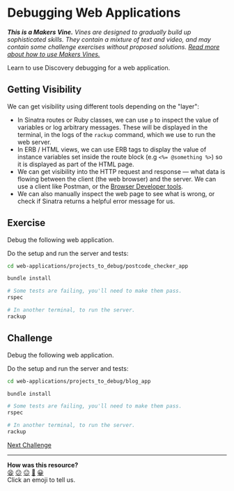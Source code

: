 # Debugging Web Applications

_**This is a Makers Vine.** Vines are designed to gradually build up sophisticated skills. They contain a mixture of text and video, and may contain some challenge exercises without proposed solutions. [Read more about how to use Makers
Vines.](https://github.com/makersacademy/course/blob/main/labels/vines.md)_

Learn to use Discovery debugging for a web application.

## Getting Visibility

We can get visibility using different tools depending on the "layer":
  * In Sinatra routes or Ruby classes, we can use `p` to inspect the value of variables or log arbitrary messages. These will be displayed in the terminal, in the logs of the `rackup` command, which we use to run the web server.
  * In ERB / HTML views, we can use ERB tags to display the value of instance variables set inside the route block (e.g `<%= @something %>`) so it is displayed as part of the HTML page.
  * We can get visibility into the HTTP request and response — what data is flowing between the client (the web browser) and the server. We can use a client like Postman, or the [Browser Developer tools](../pills/use_the_developer_console.ed.md).
  * We can also manually inspect the web page to see what is wrong, or check if Sinatra returns a helpful error message for us.

## Exercise

Debug the following web application.

Do the setup and run the server and tests:

```bash
cd web-applications/projects_to_debug/postcode_checker_app

bundle install

# Some tests are failing, you'll need to make them pass.
rspec

# In another terminal, to run the server.
rackup 
```

## Challenge

Debug the following web application.

Do the setup and run the server and tests:

```bash
cd web-applications/projects_to_debug/blog_app

bundle install

# Some tests are failing, you'll need to make them pass.
rspec

# In another terminal, to run the server.
rackup 
```

[Next Challenge](06_securing_user_input.md)

<!-- BEGIN GENERATED SECTION DO NOT EDIT -->

---

**How was this resource?**  
[😫](https://airtable.com/shrUJ3t7KLMqVRFKR?prefill_Repository=makersacademy/web-applications&prefill_File=html_challenges/05_debugging.md&prefill_Sentiment=😫) [😕](https://airtable.com/shrUJ3t7KLMqVRFKR?prefill_Repository=makersacademy/web-applications&prefill_File=html_challenges/05_debugging.md&prefill_Sentiment=😕) [😐](https://airtable.com/shrUJ3t7KLMqVRFKR?prefill_Repository=makersacademy/web-applications&prefill_File=html_challenges/05_debugging.md&prefill_Sentiment=😐) [🙂](https://airtable.com/shrUJ3t7KLMqVRFKR?prefill_Repository=makersacademy/web-applications&prefill_File=html_challenges/05_debugging.md&prefill_Sentiment=🙂) [😀](https://airtable.com/shrUJ3t7KLMqVRFKR?prefill_Repository=makersacademy/web-applications&prefill_File=html_challenges/05_debugging.md&prefill_Sentiment=😀)  
Click an emoji to tell us.

<!-- END GENERATED SECTION DO NOT EDIT -->
